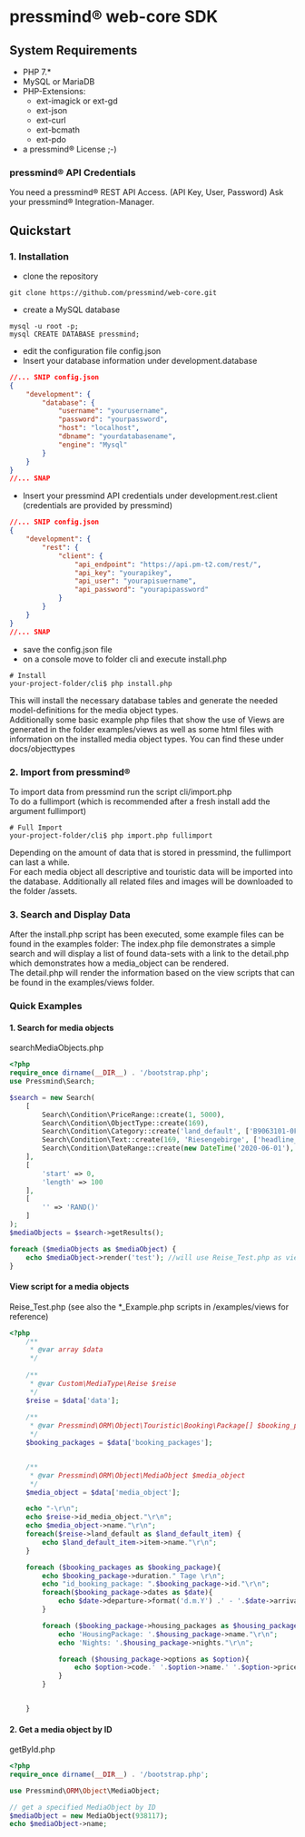 # pressmind® web-core SDK

##  System Requirements
* PHP 7.*
* MySQL or MariaDB
* PHP-Extensions:
    * ext-imagick or ext-gd
    * ext-json
    * ext-curl
    * ext-bcmath
    * ext-pdo
* a pressmind® License ;-)

### pressmind® API Credentials
You need a pressmind® REST API Access. (API Key, User, Password)
Ask your pressmind® Integration-Manager.

## Quickstart

### 1. Installation
* clone the repository 

```shell script
git clone https://github.com/pressmind/web-core.git
```
* create a MySQL database

```cli script
mysql -u root -p;
mysql CREATE DATABASE pressmind;
```

* edit the configuration file config.json
* Insert your database information under development.database
```json
//... SNIP config.json
{ 
    "development": {
        "database": {
            "username": "yourusername",
            "password": "yourpassword",
            "host": "localhost",
            "dbname": "yourdatabasename",
            "engine": "Mysql"
        }
    }
}
//... SNAP
```
* Insert your pressmind API credentials under development.rest.client (credentials are provided by pressmind)
```json
//... SNIP config.json
{
    "development": {
        "rest": {
            "client": {
                "api_endpoint": "https://api.pm-t2.com/rest/",
                "api_key": "yourapikey",
                "api_user": "yourapisuername",
                "api_password": "yourapipassword"
            }
        }
    }
}
//... SNAP
```
* save the config.json file
* on a console move to folder cli and execute install.php
```shell script
# Install
your-project-folder/cli$ php install.php
```
This will install the necessary database tables and generate the needed model-definitions for the media object types.  
Additionally some basic example php files that show the use of Views are generated in the folder examples/views as well as some html files with information on the installed media object types. You can find these under docs/objecttypes 
### 2. Import from pressmind®
To import data from pressmind run the script cli/import.php  
To do a fullimport (which is recommended after a fresh install add the argument fullimport)
```shell script
# Full Import
your-project-folder/cli$ php import.php fullimport
```
Depending on the amount of data that is stored in pressmind, the fullimport can last a while.  
For each media object all descriptive and touristic data will be imported into the database. Additionally all related files and images will be downloaded to the folder /assets.
### 3. Search and Display Data
After the install.php script has been executed, some example files can be found in the examples folder:
The index.php file demonstrates a simple search and will display a list of found data-sets with a link to the detail.php which demonstrates how a media_object can be rendered.  
The detail.php will render the information based on the view scripts that can be found in the examples/views folder.

### Quick Examples
#### 1. Search for media objects
searchMediaObjects.php
```php
<?php
require_once dirname(__DIR__) . '/bootstrap.php';
use Pressmind\Search;

$search = new Search(
    [
        Search\Condition\PriceRange::create(1, 5000),
        Search\Condition\ObjectType::create(169),
        Search\Condition\Category::create('land_default', ['B9063101-0F6A-2322-83A6-FAF7A0D82827']),
        Search\Condition\Text::create(169, 'Riesengebirge', ['headline_default' => 'LIKE']),
        Search\Condition\DateRange::create(new DateTime('2020-06-01'), new DateTime('2020-07-31'))
    ],
    [
        'start' => 0,
        'length' => 100
    ],
    [
        '' => 'RAND()'
    ]
);
$mediaObjects = $search->getResults();

foreach ($mediaObjects as $mediaObject) {
    echo $mediaObject->render('test'); //will use Reise_Test.php as view file (code is shown below)
}
```
#### View script for a media objects
Reise_Test.php (see also the *_Example.php scripts in /examples/views for reference)
```php
<?php
    /**
     * @var array $data
     */
     
    /**
     * @var Custom\MediaType\Reise $reise
     */
    $reise = $data['data'];
    
    /**
     * @var Pressmind\ORM\Object\Touristic\Booking\Package[] $booking_packages
     */
    $booking_packages = $data['booking_packages'];


    /**
     * @var Pressmind\ORM\Object\MediaObject $media_object
     */
    $media_object = $data['media_object'];

    echo "-\r\n";
    echo $reise->id_media_object."\r\n";
    echo $media_object->name."\r\n";
    foreach($reise->land_default as $land_default_item) {
        echo $land_default_item->item->name."\r\n";
    }

    foreach ($booking_packages as $booking_package){
        echo $booking_package->duration." Tage \r\n";
        echo "id_booking_package: ".$booking_package->id."\r\n";
        foreach($booking_package->dates as $date){
            echo $date->departure->format('d.m.Y') .' - '.$date->arrival->format('d.m.Y')."\r\n";
        }

        foreach ($booking_package->housing_packages as $housing_package){
            echo 'HousingPackage: '.$housing_package->name."\r\n";
            echo 'Nights: '.$housing_package->nights."\r\n";

            foreach ($housing_package->options as $option){
                echo $option->code.' '.$option->name.' '.$option->price."\r\n";
            }
        }


    }
```
#### 2. Get a media object by ID
getById.php
```php
<?php
require_once dirname(__DIR__) . '/bootstrap.php';

use Pressmind\ORM\Object\MediaObject;

// get a specified MediaObject by ID
$mediaObject = new MediaObject(938117);
echo $mediaObject->name;
```
